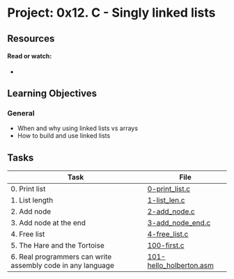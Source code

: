 # Project: 0x12. C - Singly linked lists

## Resources

#### Read or watch:

* [](https://intranet.alxswe.com/concepts/120)
## Learning Objectives

### General

* When and why using linked lists vs arrays
* How to build and use linked lists
## Tasks

| Task | File |
| ---- | ---- |
| 0. Print list | [ 0-print_list.c](./0-print_list.c) |
| 1. List length | [1-list_len.c](./1-list_len.c) |
| 2. Add node | [2-add_node.c](./2-add_node.c) |
| 3. Add node at the end | [3-add_node_end.c](./3-add_node_end.c) |
| 4. Free list | [4-free_list.c](./4-free_list.c) |
| 5. The Hare and the Tortoise | [100-first.c](./100-first.c) |
| 6. Real programmers can write assembly code in any language | [101-hello_holberton.asm](./101-hello_holberton.asm) |
